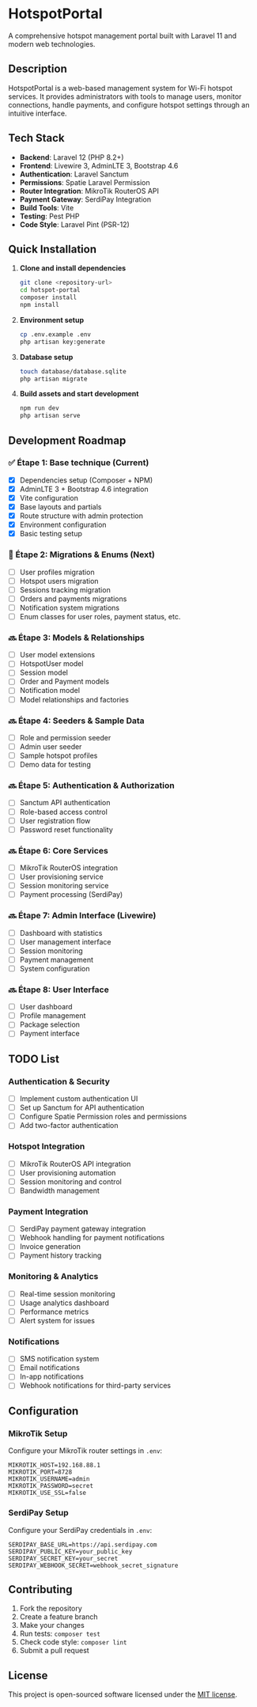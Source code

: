 # HotspotPortal

A comprehensive hotspot management portal built with Laravel 11 and modern web technologies.

## Description

HotspotPortal is a web-based management system for Wi-Fi hotspot services. It provides administrators with tools to manage users, monitor connections, handle payments, and configure hotspot settings through an intuitive interface.

## Tech Stack

- **Backend**: Laravel 12 (PHP 8.2+)
- **Frontend**: Livewire 3, AdminLTE 3, Bootstrap 4.6
- **Authentication**: Laravel Sanctum
- **Permissions**: Spatie Laravel Permission
- **Router Integration**: MikroTik RouterOS API
- **Payment Gateway**: SerdiPay Integration
- **Build Tools**: Vite
- **Testing**: Pest PHP
- **Code Style**: Laravel Pint (PSR-12)

## Quick Installation

1. **Clone and install dependencies**
   ```bash
   git clone <repository-url>
   cd hotspot-portal
   composer install
   npm install
   ```

2. **Environment setup**
   ```bash
   cp .env.example .env
   php artisan key:generate
   ```

3. **Database setup**
   ```bash
   touch database/database.sqlite
   php artisan migrate
   ```

4. **Build assets and start development**
   ```bash
   npm run dev
   php artisan serve
   ```

## Development Roadmap

### ✅ Étape 1: Base technique (Current)
- [x] Dependencies setup (Composer + NPM)
- [x] AdminLTE 3 + Bootstrap 4.6 integration
- [x] Vite configuration
- [x] Base layouts and partials
- [x] Route structure with admin protection
- [x] Environment configuration
- [x] Basic testing setup

### 🚧 Étape 2: Migrations & Enums (Next)
- [ ] User profiles migration
- [ ] Hotspot users migration  
- [ ] Sessions tracking migration
- [ ] Orders and payments migrations
- [ ] Notification system migrations
- [ ] Enum classes for user roles, payment status, etc.

### 🔜 Étape 3: Models & Relationships
- [ ] User model extensions
- [ ] HotspotUser model
- [ ] Session model
- [ ] Order and Payment models
- [ ] Notification model
- [ ] Model relationships and factories

### 🔜 Étape 4: Seeders & Sample Data
- [ ] Role and permission seeder
- [ ] Admin user seeder
- [ ] Sample hotspot profiles
- [ ] Demo data for testing

### 🔜 Étape 5: Authentication & Authorization
- [ ] Sanctum API authentication
- [ ] Role-based access control
- [ ] User registration flow
- [ ] Password reset functionality

### 🔜 Étape 6: Core Services
- [ ] MikroTik RouterOS integration
- [ ] User provisioning service
- [ ] Session monitoring service
- [ ] Payment processing (SerdiPay)

### 🔜 Étape 7: Admin Interface (Livewire)
- [ ] Dashboard with statistics
- [ ] User management interface
- [ ] Session monitoring
- [ ] Payment management
- [ ] System configuration

### 🔜 Étape 8: User Interface
- [ ] User dashboard
- [ ] Profile management
- [ ] Package selection
- [ ] Payment interface

## TODO List

### Authentication & Security
- [ ] Implement custom authentication UI
- [ ] Set up Sanctum for API authentication
- [ ] Configure Spatie Permission roles and permissions
- [ ] Add two-factor authentication

### Hotspot Integration
- [ ] MikroTik RouterOS API integration
- [ ] User provisioning automation
- [ ] Session monitoring and control
- [ ] Bandwidth management

### Payment Integration
- [ ] SerdiPay payment gateway integration
- [ ] Webhook handling for payment notifications
- [ ] Invoice generation
- [ ] Payment history tracking

### Monitoring & Analytics
- [ ] Real-time session monitoring
- [ ] Usage analytics dashboard
- [ ] Performance metrics
- [ ] Alert system for issues

### Notifications
- [ ] SMS notification system
- [ ] Email notifications
- [ ] In-app notifications
- [ ] Webhook notifications for third-party services

## Configuration

### MikroTik Setup
Configure your MikroTik router settings in `.env`:
```env
MIKROTIK_HOST=192.168.88.1
MIKROTIK_PORT=8728
MIKROTIK_USERNAME=admin
MIKROTIK_PASSWORD=secret
MIKROTIK_USE_SSL=false
```

### SerdiPay Setup
Configure your SerdiPay credentials in `.env`:
```env
SERDIPAY_BASE_URL=https://api.serdipay.com
SERDIPAY_PUBLIC_KEY=your_public_key
SERDIPAY_SECRET_KEY=your_secret
SERDIPAY_WEBHOOK_SECRET=webhook_secret_signature
```

## Contributing

1. Fork the repository
2. Create a feature branch
3. Make your changes
4. Run tests: `composer test`
5. Check code style: `composer lint`
6. Submit a pull request

## License

This project is open-sourced software licensed under the [MIT license](LICENSE).